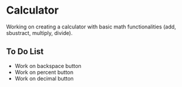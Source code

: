 # Calculator

Working on creating a calculator with basic math functionalities (add, sbustract, multiply, divide).
## To Do List

* Work on backspace button
* Work on percent button
* Work on decimal button